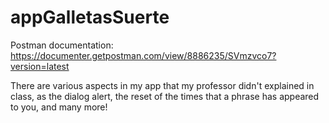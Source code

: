 # appGalletasSuerte

Postman documentation: https://documenter.getpostman.com/view/8886235/SVmzvco7?version=latest

There are various aspects in my app that my professor didn't explained in class, as the dialog alert, the reset of the times that a phrase has appeared to you, and many more!

